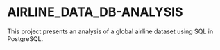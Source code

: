 # AIRLINE_DATA_DB-ANALYSIS
This project presents an analysis of a global airline dataset using SQL in PostgreSQL. 
